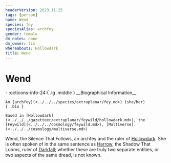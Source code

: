 ```yaml
---
headerVersion: 2023.11.25
tags: [person]
name: Wend
species: fey
speciesAlias: archfey
gender: female
dm_notes: none
dm_owner: tim
whereabouts: Hollowdark
title: Wend
---
```

# Wend
<div class="grid cards ext-narrow-margin ext-one-column" markdown>
- :octicons-info-24:{ .lg .middle } __Biographical Information__

    An [archfey](<../../../species/extraplanar/fey.md>) (she/her)  
    { .bio }

    Based in [Hollowdark](<../../../gazetteer/extraplanar/feywild/hollowdark.md>), the [Feywild](<../../../cosmology/feywild.md>), [Multiverse](<../../../cosmology/multiverse.md>)
</div>


Wend, the Silence That Follows, an archfey and the ruler of [Hollowdark](<../../../gazetteer/extraplanar/feywild/hollowdark.md>). She is often spoken of in the same sentence as [Harrow](<./harrow.md>), the Shadow That Looms, ruler of [Darkfall](<../../../gazetteer/extraplanar/feywild/darkfall.md>); whether these are truly two separate entities, or two aspects of the same dread, is not known. 



